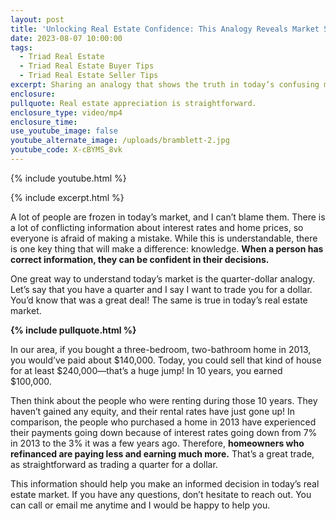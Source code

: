 ```yaml
---
layout: post
title: 'Unlocking Real Estate Confidence: This Analogy Reveals Market Secrets'
date: 2023-08-07 10:00:00
tags:
  - Triad Real Estate
  - Triad Real Estate Buyer Tips
  - Triad Real Estate Seller Tips
excerpt: Sharing an analogy that shows the truth in today’s confusing market.
enclosure:
pullquote: Real estate appreciation is straightforward.
enclosure_type: video/mp4
enclosure_time:
use_youtube_image: false
youtube_alternate_image: /uploads/bramblett-2.jpg
youtube_code: X-cBYMS_8vk
---
```

{% include youtube.html %}

{% include excerpt.html %}

A lot of people are frozen in today’s market, and I can’t blame them. There is a lot of conflicting information about interest rates and home prices, so everyone is afraid of making a mistake. While this is understandable, there is one key thing that will make a difference: knowledge. **When a person has correct information, they can be confident in their decisions.&nbsp;**

One great way to understand today’s market is the quarter-dollar analogy. Let’s say that you have a quarter and I say I want to trade you for a dollar. You’d know that was a great deal! The same is true in today’s real estate market.

**{% include pullquote.html %}**

In our area, if you bought a three-bedroom, two-bathroom home in 2013, you would’ve paid about $140,000. Today, you could sell that kind of house for at least $240,000—that’s a huge jump! In 10 years, you earned $100,000.&nbsp;

Then think about the people who were renting during those 10 years. They haven’t gained any equity, and their rental rates have just gone up! In comparison, the people who purchased a home in 2013 have experienced their payments going down because of interest rates going down from 7% in 2013 to the 3% it was a few years ago. Therefore, **homeowners who refinanced are paying less and earning much more.** That’s a great trade, as straightforward as trading a quarter for a dollar.&nbsp;

This information should help you make an informed decision in today’s real estate market. If you have any questions, don’t hesitate to reach out. You can call or email me anytime and I would be happy to help you.